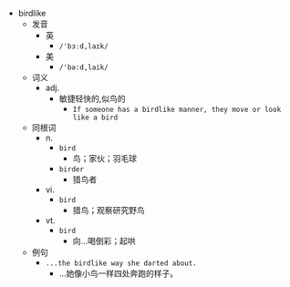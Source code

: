 - birdlike
  - 发音
    - 英
      - `/'bɜːd,laɪk/`
    - 美
      - `/'bə:d,laik/`
  - 词义
    - adj.
      - 敏捷轻快的,似鸟的
        - `If someone has a birdlike manner, they move or look like a bird`
  - 同根词
    - n.
      - `bird`
        - 鸟；家伙；羽毛球
      - `birder`
        - 猎鸟者
    - vi.
      - `bird`
        - 猎鸟；观察研究野鸟
    - vt.
      - `bird`
        - 向…喝倒彩；起哄
  - 例句
    - `...the birdlike way she darted about.`
      - ...她像小鸟一样四处奔跑的样子。


